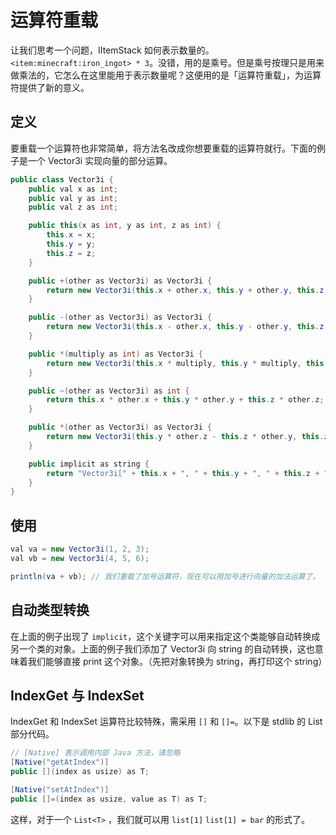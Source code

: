 # 运算符重载

让我们思考一个问题，IItemStack 如何表示数量的。`<item:minecraft:iron_ingot> * 3`。没错，用的是乘号。但是乘号按理只是用来做乘法的，它怎么在这里能用于表示数量呢？这便用的是「运算符重载」，为运算符提供了新的意义。

## 定义

要重载一个运算符也非常简单，将方法名改成你想要重载的运算符就行。下面的例子是一个 Vector3i 实现向量的部分运算。

```java
public class Vector3i {
    public val x as int;
    public val y as int;
    public val z as int;

    public this(x as int, y as int, z as int) {
        this.x = x;
        this.y = y;
        this.z = z;
    }

    public +(other as Vector3i) as Vector3i {
        return new Vector3i(this.x + other.x, this.y + other.y, this.z + other.z);
    }

    public -(other as Vector3i) as Vector3i {
        return new Vector3i(this.x - other.x, this.y - other.y, this.z - other.z);
    }

    public *(multiply as int) as Vector3i {
        return new Vector3i(this.x * multiply, this.y * multiply, this.z * multiply);
    }

    public ~(other as Vector3i) as int {
        return this.x * other.x + this.y * other.y + this.z * other.z;
    }

    public *(other as Vector3i) as Vector3i {
        return new Vector3i(this.y * other.z - this.z * other.y, this.z * other.x - this.x * other.z, this.x * other.y - this.y * other.x);
    }

    public implicit as string {
        return "Vector3i[" + this.x + ", " + this.y + ", " + this.z + "]";
    }
}
```

## 使用

```java
val va = new Vector3i(1, 2, 3);
val vb = new Vector3i(4, 5, 6);

println(va + vb); // 我们重载了加号运算符，现在可以用加号进行向量的加法运算了。
```

## 自动类型转换

在上面的例子出现了 `implicit`，这个关键字可以用来指定这个类能够自动转换成另一个类的对象。上面的例子我们添加了 Vector3i 向 string 的自动转换，这也意味着我们能够直接 print 这个对象。（先把对象转换为 string，再打印这个 string）

## IndexGet 与 IndexSet

IndexGet 和 IndexSet 运算符比较特殊，需采用 `[]` 和 `[]=`。以下是 stdlib 的 List 部分代码。

```java
// [Native] 表示调用内部 Java 方法，请忽略
[Native("getAtIndex")]
public [](index as usize) as T;

[Native("setAtIndex")]
public []=(index as usize, value as T) as T;
```

这样，对于一个 `List<T>` ，我们就可以用 `list[1]` `list[1] = bar` 的形式了。
